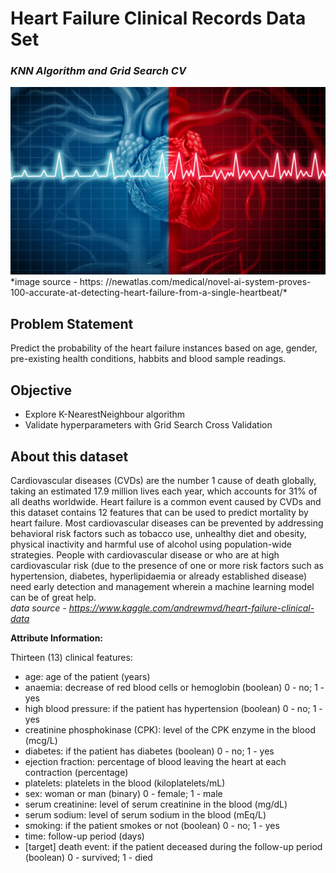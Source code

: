 # **Heart Failure Clinical Records Data Set**
### *KNN Algorithm and Grid Search CV*

<center><img src="https://github.com/sanketpadwal/GCDAI_INSAID_JAN20/blob/main/Algorithms/KNN/Snap215.jpg?raw=true" width="800" height="300" /></center>
*image source - https: //newatlas.com/medical/novel-ai-system-proves-100-accurate-at-detecting-heart-failure-from-a-single-heartbeat/*

## Problem Statement
Predict the probability of the heart failure instances based on age, gender, pre-existing health conditions, habbits and blood sample readings.

## Objective
 - Explore K-NearestNeighbour algorithm
 - Validate hyperparameters with Grid Search Cross Validation 

## About this dataset
Cardiovascular diseases (CVDs) are the number 1 cause of death globally, taking an estimated 17.9 million lives each year, which accounts for 31% of all deaths worldwide.
Heart failure is a common event caused by CVDs and this dataset contains 12 features that can be used to predict mortality by heart failure.
Most cardiovascular diseases can be prevented by addressing behavioral risk factors such as tobacco use, unhealthy diet and obesity, physical inactivity and harmful use of alcohol using population-wide strategies.
People with cardiovascular disease or who are at high cardiovascular risk (due to the presence of one or more risk factors such as hypertension, diabetes, hyperlipidaemia or already established disease) need early detection and management wherein a machine learning model can be of great help.<br>
*data source - https://www.kaggle.com/andrewmvd/heart-failure-clinical-data*

**Attribute Information:**

Thirteen (13) clinical features:

- age: age of the patient (years)
- anaemia: decrease of red blood cells or hemoglobin (boolean) 0 - no; 1 - yes
- high blood pressure: if the patient has hypertension (boolean) 0 - no; 1 - yes
- creatinine phosphokinase (CPK): level of the CPK enzyme in the blood (mcg/L) 
- diabetes: if the patient has diabetes (boolean) 0 - no; 1 - yes
- ejection fraction: percentage of blood leaving the heart at each contraction (percentage)
- platelets: platelets in the blood (kiloplatelets/mL)
- sex: woman or man (binary) 0 - female; 1 - male
- serum creatinine: level of serum creatinine in the blood (mg/dL)
- serum sodium: level of serum sodium in the blood (mEq/L)
- smoking: if the patient smokes or not (boolean) 0 - no; 1 - yes
- time: follow-up period (days)
- [target] death event: if the patient deceased during the follow-up period (boolean) 0 - survived; 1 - died
